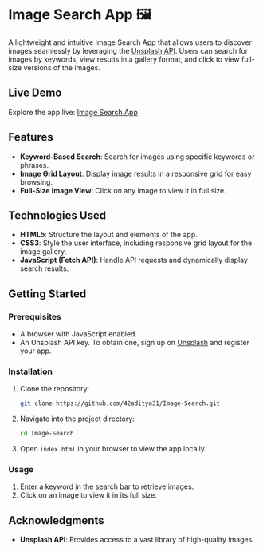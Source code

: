 

# Image Search App 🖼️

A lightweight and intuitive Image Search App that allows users to discover images seamlessly by leveraging the [Unsplash API](https://unsplash.com/developers). Users can search for images by keywords, view results in a gallery format, and click to view full-size versions of the images.

## Live Demo
Explore the app live: [Image Search App](https://42aditya31.github.io/Image-Search/)

## Features
- **Keyword-Based Search**: Search for images using specific keywords or phrases.
- **Image Grid Layout**: Display image results in a responsive grid for easy browsing.
- **Full-Size Image View**: Click on any image to view it in full size.

## Technologies Used
- **HTML5**: Structure the layout and elements of the app.
- **CSS3**: Style the user interface, including responsive grid layout for the image gallery.
- **JavaScript (Fetch API)**: Handle API requests and dynamically display search results.

## Getting Started

### Prerequisites
- A browser with JavaScript enabled.
- An Unsplash API key. To obtain one, sign up on [Unsplash](https://unsplash.com/developers) and register your app.

### Installation
1. Clone the repository:
   ```bash
   git clone https://github.com/42aditya31/Image-Search.git
   ```
2. Navigate into the project directory:
   ```bash
   cd Image-Search
   ```
3. Open `index.html` in your browser to view the app locally.

### Usage
1. Enter a keyword in the search bar to retrieve images.
2. Click on an image to view it in its full size.

## Acknowledgments
- **Unsplash API**: Provides access to a vast library of high-quality images.
